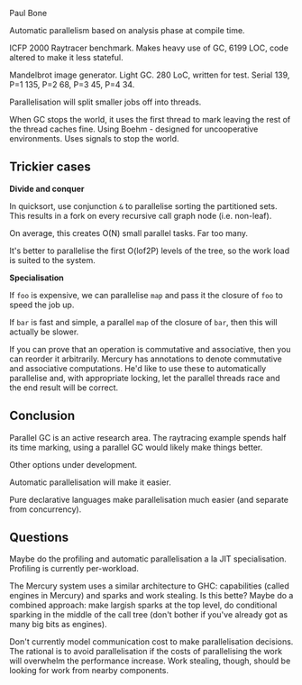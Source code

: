 Paul Bone

Automatic parallelism based on analysis phase at compile time.

ICFP 2000 Raytracer benchmark. Makes heavy use of GC, 6199 LOC, code altered
to make it less stateful. 

Mandelbrot image generator. Light GC. 280 LoC, written for test. Serial 139,
P=1 135, P=2 68, P=3 45, P=4 34.

Parallelisation will split smaller jobs off into threads. 

When GC stops the world, it uses the first thread to mark leaving the rest of
the thread caches fine. Using Boehm - designed for uncooperative environments.
Uses signals to stop the world.

Trickier cases
--------------

**Divide and conquer**

In quicksort, use conjunction `&` to parallelise sorting the partitioned sets.
This results in a fork on every recursive call graph node (i.e. non-leaf).

On average, this creates O(N) small parallel tasks. Far too many.

It's better to parallelise the first O(lof2P) levels of the tree, so the work
load is suited to the system.

**Specialisation**

If `foo` is expensive, we can parallelise `map` and pass it the closure of
`foo` to speed the job up.

If `bar` is fast and simple, a parallel `map` of the closure of `bar`, then
this will actually be slower.

If you can prove that an operation is commutative and associative, then you
can reorder it arbitrarily. Mercury has annotations to denote commutative and
associative computations. He'd like to use these to automatically parallelise
and, with appropriate locking, let the parallel threads race and the end
result will be correct.

Conclusion
----------

Parallel GC is an active research area. The raytracing example spends half its
time marking, using a parallel GC would likely make things better.

Other options under development.

Automatic parallelisation will make it easier.

Pure declarative languages make parallelisation much easier (and separate from
concurrency).

Questions
---------

Maybe do the profiling and automatic parallelisation a la JIT specialisation.
Profiling is currently per-workload.

The Mercury system uses a similar architecture to GHC: capabilities (called
engines in Mercury) and sparks and work stealing. Is this bette? Maybe do a
combined approach: make largish sparks at the top level, do conditional
sparking in the middle of the call tree (don't bother if you've already got as
many big bits as engines).

Don't currently model communication cost to make parallelisation decisions.
The rational is to avoid parallelisation if the costs of parallelising the
work will overwhelm the performance increase. Work stealing, though, should be
looking for work from nearby components.